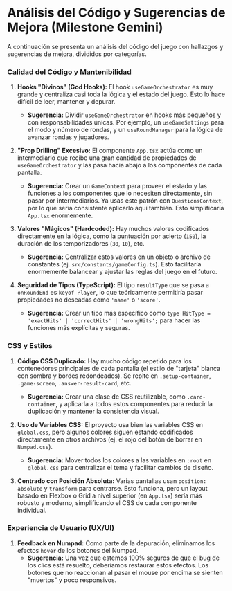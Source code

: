 # Análisis del Código y Sugerencias de Mejora (Milestone Gemini)

A continuación se presenta un análisis del código del juego con hallazgos y sugerencias de mejora, divididos por categorías.

### Calidad del Código y Mantenibilidad

1.  **Hooks "Divinos" (God Hooks):** El hook `useGameOrchestrator` es muy grande y centraliza casi toda la lógica y el estado del juego. Esto lo hace difícil de leer, mantener y depurar.
    *   **Sugerencia:** Dividir `useGameOrchestrator` en hooks más pequeños y con responsabilidades únicas. Por ejemplo, un `useGameSettings` para el modo y número de rondas, y un `useRoundManager` para la lógica de avanzar rondas y jugadores.

2.  **"Prop Drilling" Excesivo:** El componente `App.tsx` actúa como un intermediario que recibe una gran cantidad de propiedades de `useGameOrchestrator` y las pasa hacia abajo a los componentes de cada pantalla.
    *   **Sugerencia:** Crear un `GameContext` para proveer el estado y las funciones a los componentes que lo necesiten directamente, sin pasar por intermediarios. Ya usas este patrón con `QuestionsContext`, por lo que sería consistente aplicarlo aquí también. Esto simplificaría `App.tsx` enormemente.

3.  **Valores "Mágicos" (Hardcoded):** Hay muchos valores codificados directamente en la lógica, como la puntuación por acierto (`150`), la duración de los temporizadores (`30`, `10`), etc.
    *   **Sugerencia:** Centralizar estos valores en un objeto o archivo de constantes (ej. `src/constants/gameConfig.ts`). Esto facilitaría enormemente balancear y ajustar las reglas del juego en el futuro.

4.  **Seguridad de Tipos (TypeScript):** El tipo `resultType` que se pasa a `onRoundEnd` es `keyof Player`, lo que teóricamente permitiría pasar propiedades no deseadas como `'name'` o `'score'`.
    *   **Sugerencia:** Crear un tipo más específico como `type HitType = 'exactHits' | 'correctHits' | 'wrongHits';` para hacer las funciones más explícitas y seguras.

### CSS y Estilos

1.  **Código CSS Duplicado:** Hay mucho código repetido para los contenedores principales de cada pantalla (el estilo de "tarjeta" blanca con sombra y bordes redondeados). Se repite en `.setup-container`, `.game-screen`, `.answer-result-card`, etc.
    *   **Sugerencia:** Crear una clase de CSS reutilizable, como `.card-container`, y aplicarla a todos estos componentes para reducir la duplicación y mantener la consistencia visual.

2.  **Uso de Variables CSS:** El proyecto usa bien las variables CSS en `global.css`, pero algunos colores siguen estando codificados directamente en otros archivos (ej. el rojo del botón de borrar en `Numpad.css`).
    *   **Sugerencia:** Mover todos los colores a las variables en `:root` en `global.css` para centralizar el tema y facilitar cambios de diseño.

3.  **Centrado con Posición Absoluta:** Varias pantallas usan `position: absolute` y `transform` para centrarse. Esto funciona, pero un layout basado en Flexbox o Grid a nivel superior (en `App.tsx`) sería más robusto y moderno, simplificando el CSS de cada componente individual.

### Experiencia de Usuario (UX/UI)

1.  **Feedback en Numpad:** Como parte de la depuración, eliminamos los efectos `hover` de los botones del Numpad.
    *   **Sugerencia:** Una vez que estemos 100% seguros de que el bug de los clics está resuelto, deberíamos restaurar estos efectos. Los botones que no reaccionan al pasar el mouse por encima se sienten "muertos" y poco responsivos.
